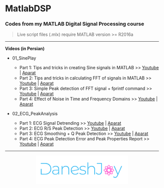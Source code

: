                                                                
# MatlabDSP
### Codes from my MATLAB Digital Signal Processing course

> Live script files (.mlx) require MATLAB version >= R2016a

-------------------------------------

**Videos (in Persian)**

- 01_SinePlay
  - Part 1: Tips and tricks in creating Sine signals in MATLAB >> [Youtube](https://youtu.be/Qfki1clmsPs) | [Aparat](https://www.aparat.com/v/kl1eE)
  - Part 2: Tips and tricks in calculating FFT of signals in MATLAB >> [Youtube](https://youtu.be/27PBMl7l6sk) | [Aparat](https://www.aparat.com/v/oYOB7)
  - Part 3: Simple Peak detection of FFT signal + fprintf command >> [Youtube](https://youtu.be/yYXC3fu3Dpo) | [Aparat](https://www.aparat.com/v/B63Lo)
  - Part 4: Effect of Noise in Time and Frequency Domains >> [Youtube](https://youtu.be/4_hRsE792kA) | [Aparat](https://www.aparat.com/v/iZROx)
  
- 02_ECG_PeakAnalysis
  - Part 1: ECG Signal Detrending >> [Youtube](https://youtu.be/c-qYhtngcjU) | [Aparat](https://www.aparat.com/v/ihHDt)
  - Part 2: ECG R/S Peak Detection >> [Youtube](https://youtu.be/ASyLt3KfTBk) | [Aparat](https://www.aparat.com/v/qyzd2)
  - Part 3: ECG Smoothing + Q Peak Detection >> [Youtube](https://youtu.be/a4GSkAt845E) | [Aparat](https://www.aparat.com/v/I8BkE)
  - Part 4: ECG Peak Detection Error and Peak Properties Report >> [Youtube](https://youtu.be/BenNWPkpSoM) | [Aparat](https://www.aparat.com/v/zr1Tv)
  
-------------------------------------

<p align="center">
    <img src="./res/logo.png" width="300px" title="DaneshJoy" alt="DaneshJoy"> 
</p>

